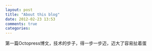 ```yaml
---
layout: post
title: "About this blog"
date: 2012-02-23 13:53
comments: true
categories: 
---
```

第一篇Octopress博文，技术的步子，得一步一步迈，迈大了容易扯着蛋